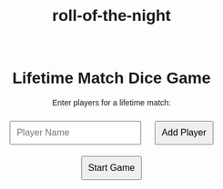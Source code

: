 # roll-of-the-night
<!DOCTYPE html>
<html lang="en">
<head>
    <meta charset="UTF-8">
    <meta name="viewport" content="width=device-width, initial-scale=1.0">
    <title>Lifetime Match Dice Game</title>
    <style>
        body {
            font-family: Arial, sans-serif;
            text-align: center;
            margin: 0;
            padding: 0;
        }
        .container {
            padding: 20px;
        }
        input, button {
            margin: 10px;
            padding: 10px;
            font-size: 16px;
        }
        .tabs {
            margin: 20px 0;
        }
        .tab-button {
            padding: 10px 20px;
            margin: 0 5px;
            cursor: pointer;
            background-color: #007BFF;
            color: white;
            border: none;
            border-radius: 5px;
        }
        .tab-button.active {
            background-color: #0056b3;
        }
        .tab-content {
            display: none;
        }
        .tab-content.active {
            display: block;
        }
        .tables {
            display: flex;
            justify-content: center;
            gap: 20px;
            margin-top: 20px;
        }
        table {
            width: auto;
            border-collapse: collapse;
        }
        th, td {
            border: 1px solid #ddd;
            padding: 8px;
            white-space: nowrap;
        }
        th {
            background-color: #f2f2f2;
            text-align: center;
        }
        td {
            text-align: center;
        }
    </style>
</head>
<body>
    <div class="container">
        <h1>Lifetime Match Dice Game</h1>
        <div id="setup">
            <p>Enter players for a lifetime match:</p>
            <input type="text" id="playerName" placeholder="Player Name" />
            <button onclick="addPlayer()">Add Player</button>
            <button onclick="startGame()">Start Game</button>
            <ul id="playerList"></ul>
        </div>
        <div id="game" style="display: none;">
            <p>Current Guesser: <span id="currentGuesser"></span></p>
            <input type="number" id="guess" placeholder="Enter Guess (1-6)" />
            <input type="number" id="rolledNumber" placeholder="Enter Roll (1-6)" />
            <button onclick="submitRound()">Submit</button>

            <div class="tabs">
                <button class="tab-button active" onclick="switchTab('historyTab')">Game History</button>
                <button class="tab-button" onclick="switchTab('statsTab')">Player Stats</button>
            </div>

            <div id="historyTab" class="tab-content active">
                <div class="tables">
                    <div>
                        <h3>Wins This Month</h3>
                        <table id="matchTable">
                            <thead>
                                <tr>
                                    <th>Guesser</th>
                                    <th>Wins</th>
                                </tr>
                            </thead>
                            <tbody></tbody>
                        </table>
                    </div>
                    <div>
                        <h3>Game History</h3>
                        <table id="historyTable">
                            <thead>
                                <tr>
                                    <th>Date</th>
                                    <th>Guesser</th>
                                    <th>Guessed #</th>
                                    <th>Rolled #</th>
                                </tr>
                            </thead>
                            <tbody></tbody>
                        </table>
                    </div>
                </div>
            </div>

            <div id="statsTab" class="tab-content">
                <div id="playerStats"></div>
            </div>
        </div>
    </div>
    <script>
        let players = [];
        let currentGuesserIndex = 0;
        let history = [];
        let stats = {};

        function addPlayer() {
            const name = document.getElementById('playerName').value;
            if (name) {
                players.push(name);
                stats[name] = { guesses: Array(6).fill(0), rolls: Array(6).fill(0), wins: 0 };
                document.getElementById('playerList').innerHTML += `<li>${name}</li>`;
                document.getElementById('playerName').value = '';
            }
        }

        function startGame() {
            if (players.length > 0) {
                document.getElementById('setup').style.display = 'none';
                document.getElementById('game').style.display = 'block';
                document.getElementById('currentGuesser').textContent = players[currentGuesserIndex];
                updatePlayerStats();
            }
        }

        function submitRound() {
            const guess = document.getElementById('guess').value;
            const roll = document.getElementById('rolledNumber').value;

            if (guess && roll) {
                const currentDate = new Date();
                const guessInt = parseInt(guess);
                const rollInt = parseInt(roll);

                history.push({
                    date: currentDate,
                    guesser: players[currentGuesserIndex],
                    guess: guessInt,
                    roll: rollInt
                });

                if (guessInt === rollInt) {
                    stats[players[currentGuesserIndex]].wins++;
                }

                stats[players[currentGuesserIndex]].guesses[guessInt - 1]++;
                stats[players[currentGuesserIndex]].rolls[rollInt - 1]++;

                currentGuesserIndex = (currentGuesserIndex + 1) % players.length;
                document.getElementById('currentGuesser').textContent = players[currentGuesserIndex];
                document.getElementById('guess').value = '';
                document.getElementById('rolledNumber').value = '';

                updateHistory();
                updateMatchTable();
                updatePlayerStats();
            }
        }

        function updateHistory() {
            const historyTable = document.querySelector('#historyTable tbody');
            historyTable.innerHTML = '';
            history.forEach(entry => {
                const row = `<tr>
                    <td>${entry.date.toLocaleDateString('en-US')}</td>
                    <td>${entry.guesser}</td>
                    <td>${entry.guess}</td>
                    <td>${entry.roll}</td>
                </tr>`;
                historyTable.innerHTML += row;
            });
        }

        function updateMatchTable() {
            const matchTable = document.querySelector('#matchTable tbody');
            matchTable.innerHTML = '';

            players.forEach(player => {
                const row = `<tr>
                    <td>${player}</td>
                    <td>${stats[player].wins}</td>
                </tr>`;
                matchTable.innerHTML += row;
            });
        }

        function updatePlayerStats() {
            const playerStatsDiv = document.getElementById('playerStats');
            playerStatsDiv.innerHTML = '';

            players.forEach(player => {
                const statsTable = `<div>
                    <h3>${player}'s Stats</h3>
                    <table>
                        <thead>
                            <tr>
                                <th>Number</th>
                                <th>Guessed</th>
                                <th>Rolled</th>
                            </tr>
                        </thead>
                        <tbody>
                            ${[1, 2, 3, 4, 5, 6].map(num => `
                                <tr>
                                    <td>${num}</td>
                                    <td>${stats[player].guesses[num - 1]}</td>
                                    <td>${stats[player].rolls[num - 1]}</td>
                                </tr>`).join('')}
                        </tbody>
                    </table>
                </div>`;
                playerStatsDiv.innerHTML += statsTable;
            });
        }

        function switchTab(tabId) {
            document.querySelectorAll('.tab-button').forEach(button => {
                button.classList.remove('active');
            });
            document.querySelectorAll('.tab-content').forEach(content => {
                content.classList.remove('active');
            });

            document.querySelector(`#${tabId}`).classList.add('active');
            document.querySelector(`[onclick="switchTab('${tabId}')"]`).classList.add('active');
        }
    </script>
</body>
</html>
